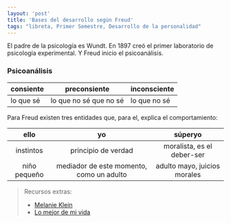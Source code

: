 ```yaml
---
layout: 'post'
title: 'Bases del desarrollo según Freud'
tags: "libreta, Primer Semestre, Desarrollo de la personalidad"
---
```


El padre de la psicología es Wundt. En 1897 creó el primer laboratorio de psicología experimental. Y Freud inicio el psicoanálisis.

### Psicoanálisis

| consiente |     preconsiente       | inconsciente |
|-----------|------------------------|--------------|
| lo que sé | lo que no sé que no sé | lo que no sé |

Para Freud existen tres entidades que, para el, explica el comportamiento:

| ello         | yo                                       | súperyo                      |
|:------------:|:----------------------------------------:|:----------------------------:|
| instintos    | principio de verdad                      | moralista, es el deber-ser   |
| niño pequeño | mediador de este momento, como un adulto | adulto mayo, juicios morales |

> Recursos extras:
> 
> * [Melanie Klein](https://es.wikipedia.org/wiki/Melanie_Klein)
> * [Lo mejor de mi vida](https://www.netflix.com/gy-es/title/80108598)

